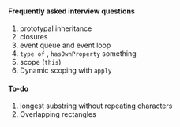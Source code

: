 #### Frequently asked interview questions

1. prototypal inheritance
2. closures
3. event queue and event loop
4. `type of` , `hasOwnProperty` something
5. scope (`this`)
6. Dynamic scoping with `apply` 

#### To-do

1. longest substring without repeating characters
2. Overlapping rectangles